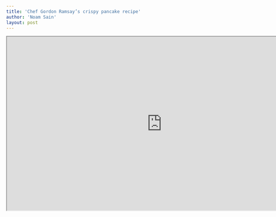 ```yaml
---
title: 'Chef Gordon Ramsay’s crispy pancake recipe'
author: 'Noam Sain'
layout: post
---
```


<iframe height="473" src="https://www.youtube.com/embed/qyL_cYxV6QA?feature=oembed" title="Gordon Ramsay's Crispy Pancake Recipe" width="840"></iframe>